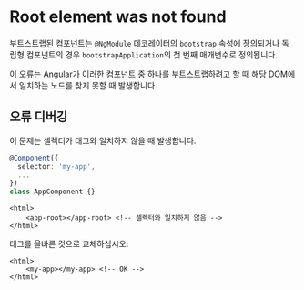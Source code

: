 # Root element was not found

부트스트랩된 컴포넌트는 `@NgModule` 데코레이터의 `bootstrap` 속성에 정의되거나 독립형 컴포넌트의 경우 `bootstrapApplication`의 첫 번째 매개변수로 정의됩니다.

이 오류는 Angular가 이러한 컴포넌트 중 하나를 부트스트랩하려고 할 때 해당 DOM에서 일치하는 노드를 찾지 못할 때 발생합니다.

## 오류 디버깅

이 문제는 셀렉터가 태그와 일치하지 않을 때 발생합니다.

```typescript
@Component({
  selector: 'my-app',
  ...
})
class AppComponent {}
```

```angular-html
<html>
    <app-root></app-root> <!-- 셀렉터와 일치하지 않음 -->
</html>
```

태그를 올바른 것으로 교체하십시오:

```angular-html
<html>
    <my-app></my-app> <!-- OK -->
</html>